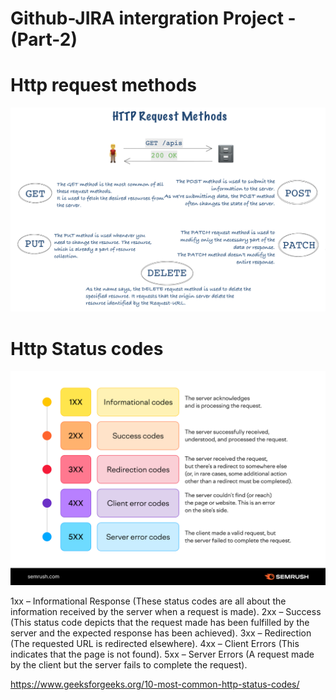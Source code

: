 # Github-JIRA intergration Project - (Part-2)







# Http request methods

![alt text](image.png)

# Http Status codes
![alt text](image-1.png)

1xx – Informational Response (These status codes are all about the information received by the server when a request is made).
2xx – Success (This status code depicts that the request made has been fulfilled by the server and the expected response has been achieved).
3xx – Redirection (The requested URL is redirected elsewhere).
4xx – Client Errors (This indicates that the page is not found).
5xx – Server Errors (A request made by the client but the server fails to complete the request). 

https://www.geeksforgeeks.org/10-most-common-http-status-codes/
